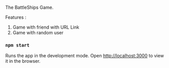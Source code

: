 The BattleShips Game. 

Features : 
1. Game with friend with URL Link
2. Game with random user

### `npm start`

Runs the app in the development mode.
Open [http://localhost:3000](http://localhost:3000) to view it in the browser.




